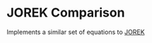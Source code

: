 JOREK Comparison
================

Implements a similar set of equations to [JOREK](https://www.jorek.eu)
